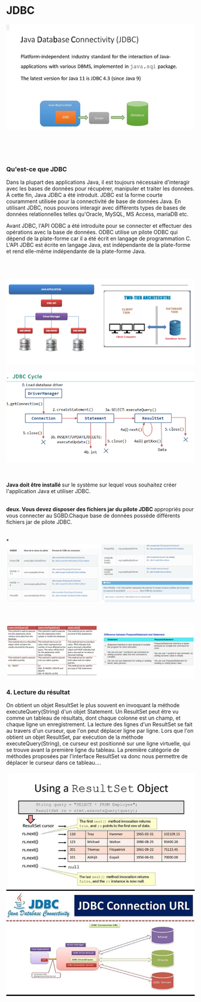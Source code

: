 # JDBC
<img src="img/l.jpg">
  <br><br><br><br><br>
<h3> Qu'est-ce que JDBC </h3>
Dans la plupart des applications Java, il est toujours nécessaire d'interagir avec les bases de données pour récupérer, manipuler et traiter les données. À cette fin, Java JDBC a été introduit.
JDBC est la forme courte couramment utilisée pour la connectivité de base de données Java. En utilisant JDBC, nous pouvons interagir avec différents types de bases de données relationnelles telles qu'Oracle, MySQL, MS Access, mariaDB etc.

Avant JDBC, l'API ODBC a été introduite pour se connecter et effectuer des opérations avec la base de données. ODBC utilise un pilote ODBC qui dépend de la plate-forme car il a été écrit en langage de programmation C. L'API JDBC est écrite en langage Java, est indépendante de la plate-forme et rend elle-même indépendante de la plate-forme Java.

<br><br><br>
<img src="img/k.png"> <br><br><img src="img/3.png"><br><br><br>

<B>Java doit être installé </B>sur le système sur lequel vous souhaitez créer l'application Java et utiliser JDBC.

<br>
<b>deux. Vous devez disposer des fichiers jar du pilote JDBC </b>appropriés pour vous connecter au SGBD.Chaque base de données possède différents <br> fichiers jar de pilote JDBC.<br><br><br>
*<img src="img/C.png"><br><br><br><br><img src="img/gg.JPG">

 <h3> 4. Lecture du résultat</h3>
On obtient un objet ResultSet le plus souvent en invoquant la méthode executeQuery(String) d'un objet Statement. Un ResultSet peut être vu comme un tableau de résultats, dont chaque colonne est un champ, et chaque ligne un enregistrement. La lecture des lignes d'un ResultSet se fait au travers d'un curseur, que l'on peut déplacer ligne par ligne. Lors que l'on obtient un objet ResultSet, par exécution de la méthode executeQuery(String), ce curseur est positionné sur une ligne virtuelle, qui se trouve avant la première ligne du tableau. La première catégorie de méthodes proposées par l'interface ResultSet va donc nous permettre de déplacer le curseur dans ce tableau....

<img src="img/rs.jpg"><img src="img/5.jpg">




 
